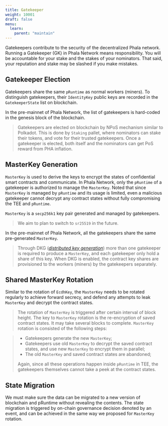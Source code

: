 ```yaml
---
title: Gatekeeper
weight: 10001
draft: false
menu:
  learn:
    parent: "maintain"
---
```


Gatekeepers contribute to the security of the decentralized Phala network.
\
Running a Gatekeeper (GK) in Phala Network means responsibility. You will be accountable for your stake and the stakes of your nominators. That said, your reputation and stake may be slashed if you make mistakes.

## Gatekeeper Election

Gatekeepers share the same `pRuntime` as normal workers (miners). To distinguish gatekeepers, their `IdentityKey` public keys are recorded in the `GatekeeperState` list on blockchain.

In the pre-mainnet of Phala Network, the list of gatekeepers is hard-coded in the genesis block of the blockchain.

> Gatekeepers are elected on blockchain by NPoS mechanism similar to Polkadot. This is done by `Staking` pallet, where nominators can stake their tokens, and vote for their trusted gatekeepers. Once a gatekeeper is elected, both itself and the nominators can get PoS reward from PHA inflation.

## MasterKey Generation

`MasterKey` is used to derive the keys to encrypt the states of confidential smart contracts and communicate. In Phala Network, only the `pRuntime` of a gatekeeper is authorized to manage the `MasterKey`. Noted that since `MasterKey` is managed by `pRuntime` and its usage is limited, even a malicious gatekeeper cannot decrypt any contract states without fully compromising the TEE and `pRuntime`.

`MasterKey` is a `secp256k1` key pair generated and managed by gatekeepers.

> We aim to plan to switch to `sr25519` in the future.

In the pre-mainnet of Phala Network, all the gatekeepers share the same pre-generated `MasterKey`.

> Through DKG (_[distributed key generation](https://en.wikipedia.org/wiki/Distributed_key_generation)_) more than one gatekeeper is required to produce a `MasterKey`, and each gatekeeper only hold a share of this key. When DKG is enabled, the contract key shares are provisioned to the workers (miners) by the gatekeepers separately.

##  Shared MasterKey Rotation

Similar to the rotation of `EcdhKey`, the `MasterKey` needs to be rotated regularly to achieve forward secrecy, and defend any attempts to leak `MasterKey` and decrypt the contract states.

> The rotation of `MasterKey` is triggered after certain interval of block height. The key to `MasterKey` rotation is the re-encryption of saved contract states. It may take several blocks to complete. `MasterKey` rotation is consisted of the following steps:

> - Gatekeepers generate the new `MasterKey`;
> - Gatekeepers use old `MasterKey` to decrypt the saved contract states, and use new `MasterKey` to encrypt them in parallel;
> - The old `MasterKey` and saved contract states are abandoned;
>
> Again, since all these operations happen inside `pRuntime` in TEE, the gatekeepers themselves cannot take a peek at the contract states.

## State Migration

We must make sure the data can be migrated to a new version of blockchain and pRuntime without revealing the contents. The state migration is triggered by on-chain governance decision denoted by an event, and can be achieved in the same way we proposed for `MasterKey` rotation.
